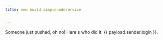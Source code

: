 ```yaml
---
title: new build simplenodeservice 


---
```

Someone just pushed, oh no! Here's who did it: {{ payload.sender.login }}.
